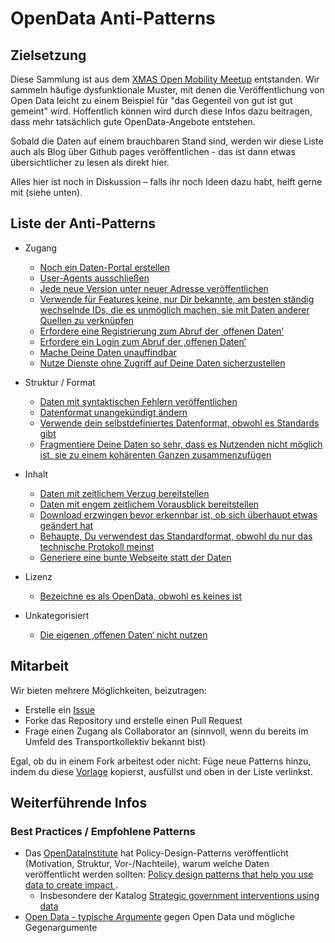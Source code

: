 # OpenData Anti-Patterns

## Zielsetzung
Diese Sammlung ist aus dem [XMAS Open Mobility Meetup](https://gobeta.de/veranstaltungen/xmas-open-mobility-data-community-remote-meetup-2020-xomdcrm20/) entstanden. Wir sammeln häufige dysfunktionale Muster, mit denen die Veröffentlichung von Open Data leicht zu einem Beispiel für "das Gegenteil von gut ist gut gemeint" wird. Hoffentlich können wird durch diese Infos dazu beitragen, dass mehr tatsächlich gute OpenData-Angebote entstehen.

Sobald die Daten auf einem brauchbaren Stand sind, werden wir diese Liste auch als Blog über Github pages veröffentlichen - das ist dann etwas übersichtlicher zu lesen als direkt hier.

Alles hier ist noch in Diskussion – falls ihr noch Ideen dazu habt, helft gerne mit (siehe unten).

## Liste der Anti-Patterns
* Zugang
  * [Noch ein Daten-Portal erstellen](patterns/datenportal.md)
  * [User-Agents ausschließen](patterns/useragents.md)
  * [Jede neue Version unter neuer Adresse veröffentlichen](patterns/versionierung.md)
  * [Verwende für Features keine, nur Dir bekannte, am besten ständig wechselnde IDs, die es unmöglich machen, sie mit Daten anderer Quellen zu verknüpfen](patterns/ids.md)
  * [Erfordere eine Registrierung zum Abruf der ‚offenen Daten‘](patterns/registrierung.md)
  * [Erfordere ein Login zum Abruf der ‚offenen Daten‘](patterns/login.md)
  * [Mache Deine Daten unauffindbar](patterns/hide-and-seek.md)
  * [Nutze Dienste ohne Zugriff auf Deine Daten sicherzustellen](patterns/saas.md)

* Struktur / Format
  * [Daten mit syntaktischen Fehlern veröffentlichen](patterns/syntaxfehler.md)
  * [Datenformat unangekündigt ändern](patterns/formataenderung.md)
  * [Verwende dein selbstdefiniertes Datenformat, obwohl es Standards gibt](patterns/eigenesdatenformat.md)
  * [Fragmentiere Deine Daten so sehr, dass es Nutzenden nicht möglich ist, sie zu einem kohärenten Ganzen zusammenzufügen](patterns/fragmentierung.md)

* Inhalt
  * [Daten mit zeitlichem Verzug bereitstellen](patterns/verzug.md)
  * [Daten mit engem zeitlichem Vorausblick bereitstellen](patterns/vorausblick.md)
  * [Download erzwingen bevor erkennbar ist, ob sich überhaupt etwas geändert hat](patterns/timestamp.md)
  * [Behaupte, Du verwendest das Standardformat, obwohl du nur das technische Protokoll meinst](patterns/formatprotokoll.md)
  * [Generiere eine bunte Webseite statt der Daten](patterns/html.md)

* Lizenz
  * [Bezeichne es als OpenData, obwohl es keines ist](patterns/pseudoopen.md)

* Unkategorisiert
  * [Die eigenen ‚offenen Daten‘ nicht nutzen](patterns/ungenutzt.md)

## Mitarbeit
Wir bieten mehrere Möglichkeiten, beizutragen:
 * Erstelle ein [Issue](https://github.com/transportkollektiv/opendata-antipatterns/issues)
 * Forke das Repository und erstelle einen Pull Request
 * Frage einen Zugang als Collaborator an (sinnvoll, wenn du bereits im Umfeld des Transportkollektiv bekannt bist)

Egal, ob du in einem Fork arbeitest oder nicht: Füge neue Patterns hinzu, indem du diese [Vorlage](patterns/template.md) kopierst, ausfüllst und oben in der Liste verlinkst.

## Weiterführende Infos
### Best Practices / Empfohlene Patterns
* Das [OpenDataInstitute](https://theodi.org/) hat Policy-Design-Patterns veröffentlicht (Motivation, Struktur, Vor-/Nachteile), warum welche Daten veröffentlicht werden sollten: [Policy design patterns that help you use data to create impact ](https://theodi.org/article/policy-design-patterns-that-help-you-use-data-to-create-impact/). 
  * Insbesondere der Katalog [Strategic government interventions using data]( https://docs.google.com/document/d/1WfRZRudauA7QVXkT9DgwrWIC61e6DMf3LM_HPJiNxxQ/edit#heading=h.nbez2ng74heg)
* [Open Data - typische Argumente](https://www.linkedin.com/pulse/open-data-typische-argumente-michael-binzen/) gegen Open Data und mögliche Gegenargumente
